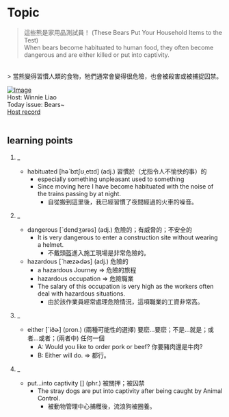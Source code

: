 # Topic

> 這些熊是家用品測試員！ (These Bears Put Your Household Items to the Test) <br>
> When bears become habituated to human food, they often become dangerous and are either killed or put into captivity.
 <br>
> 當熊變得習慣人類的食物，牠們通常會變得很危險，也會被殺害或被捕捉囚禁。

 <br>

[![Image](https://cdn.voicetube.com/assets/thumbnails/NZEU1mBwpgQ.jpg)](https://www.youtube.com/embed/NZEU1mBwpgQ?rel=0&showinfo=0&cc_load_policy=0&controls=1&autoplay=1&iv_load_policy=3&playsinline=1&wmode=transparent&start=37&end=45&enablejsapi=1&origin=https://tw.voicetube.com&widgetid=1)<br>
Host: Winnie Liao
<br>Today issue: Bears~
<br>
[Host record](https://cdn.voicetube.com/tmp/everyday_records/callmeboss901/2658.mp3)
<br><br>
## learning points
1. _
	* habituated [həˋbɪtʃʊ͵etɪd] (adj.) 習慣於（尤指令人不愉快的事）的
        - especially something unpleasant used to something
        - Since moving here I have become habituated with the noise of the trains passing by at night.
            + 自從搬到這里後，我已經習慣了夜間經過的火車的噪音。

2. _
	* dangerous [ˋdendʒərəs] (adj.) 危險的；有威脅的；不安全的
        - It is very dangerous to enter a construction site without wearing a helmet.
            + 不戴頭盔進入施工現場是非常危險的。
	* hazardous  [ˋhæzɚdəs] (adj.) 危險的
        - a hazardous Journey => 危險的旅程
        - hazardous occupation => 危險職業
        - The salary of this occupation is very high as the workers often deal with hazardous situations.
            + 由於該作業員經常處理危險情況，這項職業的工資非常高。

3. _
	* either [ˋiðɚ] (pron.) (兩種可能性的選擇) 要麽…要麽；不是…就是；或者…或者；(兩者中) 任何一個
        - A: Would you like to order pork or beef? 你要豬肉還是牛肉?
        - B: Either will do. => 都行。

4. _
	* put...into captivity [] (phr.) 被關押；被囚禁
        - The stray dogs are put into captivity after being caught by Animal Control.
            + 被動物管理中心捕穫後，流浪狗被圈養。
